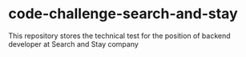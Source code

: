 # code-challenge-search-and-stay
This repository stores the technical test for the position of backend developer at Search and Stay company

